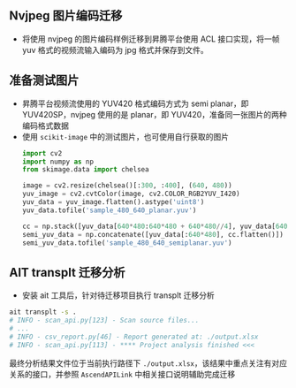 ## Nvjpeg 图片编码迁移
- 将使用 nvjpeg 的图片编码样例迁移到昇腾平台使用 ACL 接口实现，将一帧 yuv 格式的视频流输入编码为 jpg 格式并保存到文件。

## 准备测试图片
- 昇腾平台视频流使用的 YUV420 格式编码方式为 semi planar，即 YUV420SP，nvjpeg 使用的是 planar，即 YUV420，准备同一张图片的两种编码格式数据
- 使用 `scikit-image` 中的测试图片，也可使用自行获取的图片
  ```py
  import cv2
  import numpy as np
  from skimage.data import chelsea

  image = cv2.resize(chelsea()[:300, :400], (640, 480))
  yuv_image = cv2.cvtColor(image, cv2.COLOR_RGB2YUV_I420)
  yuv_data = yuv_image.flatten().astype('uint8')
  yuv_data.tofile('sample_480_640_planar.yuv')

  cc = np.stack([yuv_data[640*480:640*480 + 640*480//4], yuv_data[640*480 + 640*480//4:]]).T.flatten()
  semi_yuv_data = np.concatenate([yuv_data[:640*480], cc.flatten()])
  semi_yuv_data.tofile('sample_480_640_semiplanar.yuv')
  ```
## AIT transplt 迁移分析
- 安装 ait 工具后，针对待迁移项目执行 transplt 迁移分析
```sh
ait transplt -s .
# INFO - scan_api.py[123] - Scan source files...
# ...
# INFO - csv_report.py[46] - Report generated at: ./output.xlsx
# INFO - scan_api.py[113] - **** Project analysis finished <<<
```
最终分析结果文件位于当前执行路径下 `./output.xlsx`，该结果中重点关注有对应关系的接口，并参照 `AscendAPILink` 中相关接口说明辅助完成迁移
